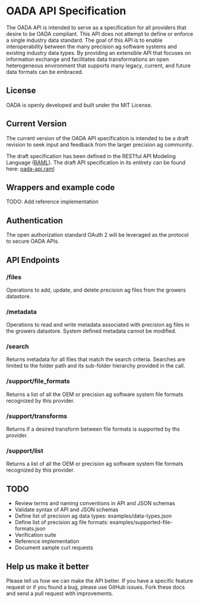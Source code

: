 OADA API Specification
======================
The OADA API is intended to serve as a specification for all providers that desire to be OADA compliant. This API does not attempt to define or enforce a single industry data standard. The goal of this API is to enable interoperability between the many precision ag software systems and existing industry data types. By providing an extensible API that focuses on information exchange and facilitates data transformations an open heterogeneous environment that supports many legacy, current, and future data formats can be embraced.

## License
OADA is openly developed and built under the MIT License. 

## Current Version
The current version of the OADA API specification is intended to be a draft revision to seek input and feedback from the larger precision ag community.

The draft specification has been defined in the RESTful API Modeling Language ([RAML](http://raml.org/)). The draft API specification in its entirety can be found here: [oada-api.raml](oada-api.raml)

## Wrappers and example code
TODO: Add reference implementation

## Authentication
The open authorization standard OAuth 2 will be leveraged as the protocol to secure OADA APIs.

## API Endpoints

### /files
Operations to add, update, and delete precision ag files from the growers datastore.
    
### /metadata
Operations to read and write metadata associated with precision ag files in the growers datastore. System defined metadata cannot be modified.
    
### /search
Returns metadata for all files that match the search criteria. Searches are limited to the folder path and its sub-folder hierarchy provided in the call.
    
### /support/file_formats
Returns a list of all the OEM or precision ag software system file formats recognized by this provider.

### /support/transforms
Returns if a desired transform between file formats is supported by ths provider. 
      
### /support/list
Returns a list of all the OEM or precision ag software system file formats recognized by this provider.

## TODO
* Review terms and naming conventions in API and JSON schemas
* Validate syntax of API and JSON schemas
* Define list of precision ag data types: examples/data-types.json
* Define list of precision ag file formats: examples/supported-file-formats.json
* Verification suite
* Reference implementation
* Document sample curl requests

## Help us make it better
Please tell us how we can make the API better. If you have a specific feature request or if you found a bug, please use GitHub issues. Fork these docs and send a pull request with improvements. 
